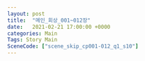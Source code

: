 ```yaml
---
layout: post
title:  "메인_회상_001~012장"
date:   2021-02-21 17:00:00 +0000
categories: Main
Tags: Story Main
SceneCode: ["scene_skip_cp001-012_q1_s10"]
---
```

